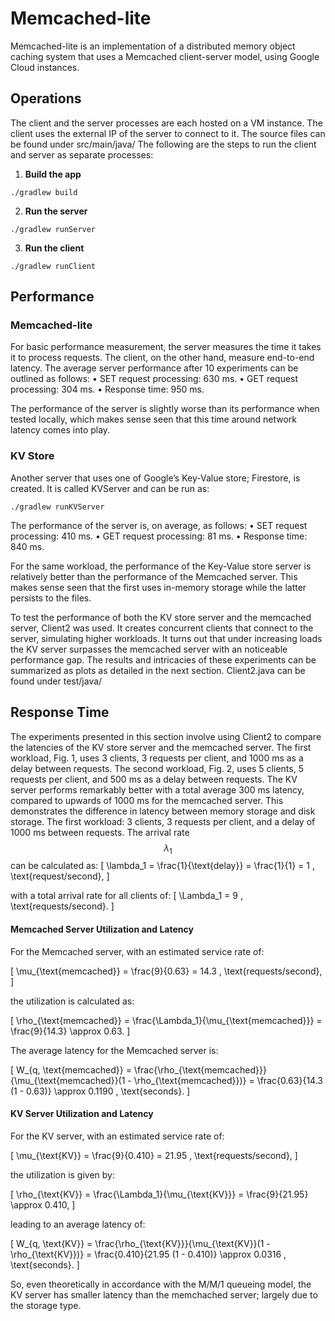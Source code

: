 # Memcached-lite
Memcached-lite is an implementation of a distributed memory object caching system that uses a Memcached client-server model, using Google Cloud instances. 
## Operations
The client and the server processes are each hosted on a VM instance. The client uses the external IP of the server to connect to it. The source files can be found under src/main/java/
The following are the steps to run the client and server as separate processes:

1. **Build the app**
```
./gradlew build
```
2. **Run the server**
```
./gradlew runServer
```
3. **Run the client**
```
./gradlew runClient
```
## Performance
### Memcached-lite
For basic performance measurement, the server measures the time it takes it to process requests.
The client, on the other hand, measure end-to-end latency. The average server performance after 10 experiments can be outlined as follows:
• SET request processing: 630 ms.
• GET request processing: 304 ms.
• Response time: 950 ms.

The performance of the server is slightly worse than its performance when tested locally, which
makes sense seen that this time around network latency comes into play.
### KV Store
Another server that uses one of Google’s Key-Value store; Firestore, is created. It is called
KVServer and can be run as:
```
./gradlew runKVServer
```
The performance of the server is, on average, as follows:
• SET request processing: 410 ms.
• GET request processing: 81 ms.
• Response time: 840 ms.

For the same workload, the performance of the Key-Value store server is relatively better than the performance of the Memcached server. This makes sense seen that the first uses in-memory storage while the latter persists to the files.


To test the performance of both the KV store server and the memcached server, Client2 was used.
It creates concurrent clients that connect to the server, simulating higher workloads. It turns out that under increasing loads the KV server surpasses the memcached server with an noticeable
performance gap. The results and intricacies of these experiments can be summarized as plots as
detailed in the next section.
Client2.java can be found under test/java/
## Response Time
The experiments presented in this section involve using Client2 to compare the latencies of the KV store server and the memcached server. The first workload, Fig. 1, uses 3 clients, 3 requests per client, and 1000 ms as a delay between requests. The second workload, Fig. 2, uses 5 clients, 5 requests per client, and 500 ms as a delay between requests. The KV server performs remarkably
better with a total average 300 ms latency, compared to upwards of 1000 ms for the memcached
server. This demonstrates the difference in latency between memory storage and disk storage.
The first workload: 3 clients, 3 requests per client, and a delay of 1000 ms between requests. The arrival rate $$\lambda_1$$ can be calculated as:
\[
\lambda_1 = \frac{1}{\text{delay}} = \frac{1}{1} = 1 \, \text{request/second},
\]

with a total arrival rate for all clients of:
\[
\Lambda_1 = 9 \, \text{requests/second}.
\]

#### Memcached Server Utilization and Latency

For the Memcached server, with an estimated service rate of:

\[
\mu_{\text{memcached}} = \frac{9}{0.63} = 14.3 \, \text{requests/second},
\]

the utilization is calculated as:

\[
\rho_{\text{memcached}} = \frac{\Lambda_1}{\mu_{\text{memcached}}} = \frac{9}{14.3} \approx 0.63.
\]

The average latency for the Memcached server is:

\[
W_{q, \text{memcached}} = \frac{\rho_{\text{memcached}}}{\mu_{\text{memcached}}(1 - \rho_{\text{memcached}})} = \frac{0.63}{14.3 (1 - 0.63)} \approx 0.1190 \, \text{seconds}.
\]

#### KV Server Utilization and Latency

For the KV server, with an estimated service rate of:

\[
\mu_{\text{KV}} = \frac{9}{0.410} = 21.95 \, \text{requests/second},
\]

the utilization is given by:

\[
\rho_{\text{KV}} = \frac{\Lambda_1}{\mu_{\text{KV}}} = \frac{9}{21.95} \approx 0.410,
\]

leading to an average latency of:

\[
W_{q, \text{KV}} = \frac{\rho_{\text{KV}}}{\mu_{\text{KV}}(1 - \rho_{\text{KV}})} = \frac{0.410}{21.95 (1 - 0.410)} \approx 0.0316 \, \text{seconds}.
\]

So, even theoretically in accordance with the M/M/1 queueing model, the KV server has smaller
latency than the memchached server; largely due to the storage type.
